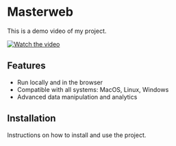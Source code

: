 # Masterweb

This is a demo video of my project.

[![Watch the video](https://img.youtube.com/vi/PgcVZjbHFsE/maxresdefault.jpg)](https://youtu.be/PgcVZjbHFsE?si=dX29Hy99uASk6VZO)

## Features

- Run locally and in the browser
- Compatible with all systems: MacOS, Linux, Windows
- Advanced data manipulation and analytics

## Installation

Instructions on how to install and use the project.

